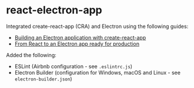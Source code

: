 # react-electron-app

Integrated create-react-app (CRA) and Electron using the following guides:

- [Building an Electron application with create-react-app](https://medium.freecodecamp.org/building-an-electron-application-with-create-react-app-97945861647c)
- [From React to an Electron app ready for production](https://medium.com/@kitze/️-from-react-to-an-electron-app-ready-for-production-a0468ecb1da3)

Added the following:

- ESLint (Airbnb configuration - see `.eslintrc.js`)
- Electron Builder (configuration for Windows, macOS and Linux - see `electron-builder.json`)
